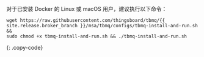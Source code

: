 对于已安装 Docker 的 Linux 或 macOS 用户，建议执行以下命令：

```shell
wget https://raw.githubusercontent.com/thingsboard/tbmq/{{ site.release.broker_branch }}/msa/tbmq/configs/tbmq-install-and-run.sh &&
sudo chmod +x tbmq-install-and-run.sh && ./tbmq-install-and-run.sh
```
{: .copy-code}